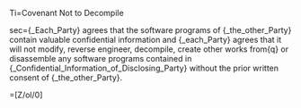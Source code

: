 Ti=Covenant Not to Decompile

sec={_Each_Party} agrees that the software programs of {_the_other_Party} contain valuable confidential information and {_each_Party} agrees that it will not modify, reverse engineer, decompile, create other works from{q} or disassemble any software programs contained in {_Confidential_Information_of_Disclosing_Party} without the prior written consent of {_the_other_Party}.

=[Z/ol/0]
